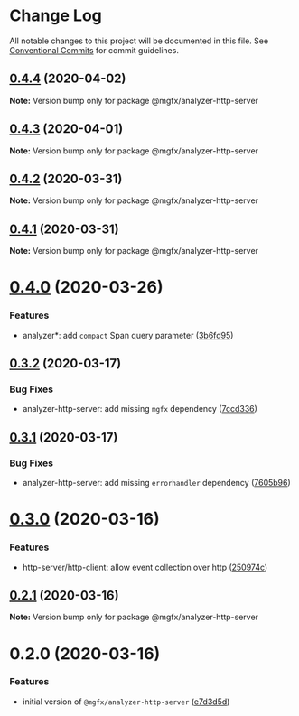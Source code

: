 # Change Log

All notable changes to this project will be documented in this file.
See [Conventional Commits](https://conventionalcommits.org) for commit guidelines.

## [0.4.4](https://github.com/ai-labs-team/mgFx/compare/@mgfx/analyzer-http-server@0.4.3...@mgfx/analyzer-http-server@0.4.4) (2020-04-02)

**Note:** Version bump only for package @mgfx/analyzer-http-server





## [0.4.3](https://github.com/ai-labs-team/mgFx/compare/@mgfx/analyzer-http-server@0.4.2...@mgfx/analyzer-http-server@0.4.3) (2020-04-01)

**Note:** Version bump only for package @mgfx/analyzer-http-server





## [0.4.2](https://github.com/ai-labs-team/mgFx/compare/@mgfx/analyzer-http-server@0.4.1...@mgfx/analyzer-http-server@0.4.2) (2020-03-31)

**Note:** Version bump only for package @mgfx/analyzer-http-server





## [0.4.1](https://github.com/ai-labs-team/mgFx/compare/@mgfx/analyzer-http-server@0.4.0...@mgfx/analyzer-http-server@0.4.1) (2020-03-31)

**Note:** Version bump only for package @mgfx/analyzer-http-server





# [0.4.0](https://github.com/ai-labs-team/mgFx/compare/@mgfx/analyzer-http-server@0.3.2...@mgfx/analyzer-http-server@0.4.0) (2020-03-26)


### Features

* analyzer*: add `compact` Span query parameter ([3b6fd95](https://github.com/ai-labs-team/mgFx/commit/3b6fd95))





## [0.3.2](https://github.com/ai-labs-team/mgFx/compare/@mgfx/analyzer-http-server@0.3.1...@mgfx/analyzer-http-server@0.3.2) (2020-03-17)


### Bug Fixes

* analyzer-http-server: add missing `mgfx` dependency ([7ccd336](https://github.com/ai-labs-team/mgFx/commit/7ccd336))





## [0.3.1](https://github.com/ai-labs-team/mgFx/compare/@mgfx/analyzer-http-server@0.3.0...@mgfx/analyzer-http-server@0.3.1) (2020-03-17)


### Bug Fixes

* analyzer-http-server: add missing `errorhandler` dependency ([7605b96](https://github.com/ai-labs-team/mgFx/commit/7605b96))





# [0.3.0](https://github.com/ai-labs-team/mgFx/compare/@mgfx/analyzer-http-server@0.2.1...@mgfx/analyzer-http-server@0.3.0) (2020-03-16)


### Features

* http-server/http-client: allow event collection over http ([250974c](https://github.com/ai-labs-team/mgFx/commit/250974c))





## [0.2.1](https://github.com/ai-labs-team/mgFx/compare/@mgfx/analyzer-http-server@0.2.0...@mgfx/analyzer-http-server@0.2.1) (2020-03-16)

**Note:** Version bump only for package @mgfx/analyzer-http-server





# 0.2.0 (2020-03-16)


### Features

* initial version of `@mgfx/analyzer-http-server` ([e7d3d5d](https://github.com/ai-labs-team/mgFx/commit/e7d3d5d))
